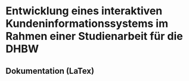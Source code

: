 # Entwicklung eines interaktiven Kundeninformationssystems im Rahmen einer Studienarbeit für die DHBW

## Dokumentation (LaTex)